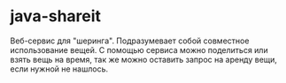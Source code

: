 # java-shareit
Веб-сервис для "шеринга". Подразумевает собой совместное использование вещей.
С помощью сервиса можно поделиться или взять вещь на время, так же можно оставить запрос на аренду вещи, если нужной не нашлось.
